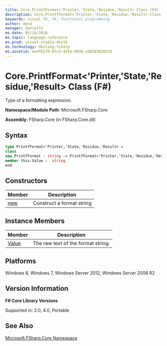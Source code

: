 ```yaml
---
title: Core.PrintfFormat<'Printer,'State,'Residue,'Result> Class (F#)
description: Core.PrintfFormat<'Printer,'State,'Residue,'Result> Class (F#)
keywords: visual f#, f#, functional programming
author: dend
manager: danielfe
ms.date: 05/16/2016
ms.topic: language-reference
ms.prod: visual-studio-dev14
ms.technology: devlang-fsharp
ms.assetid: ee4f6170-87c3-43fe-9938-a383d382023d 
---
```


# Core.PrintfFormat<'Printer,'State,'Residue,'Result> Class (F#)

Type of a formatting expression.

**Namespace/Module Path**: Microsoft.FSharp.Core

**Assembly**: FSharp.Core (in FSharp.Core.dll)


## Syntax

```fsharp
type PrintfFormat<'Printer,'State,'Residue,'Result> =
class
new PrintfFormat : string -> PrintfFormat<'Printer,'State,'Residue,'Result>
member this.Value :  string
end
```

## Constructors


|Member|Description|
|------|-----------|
|[new](https://msdn.microsoft.com/library/50bab7ac-6c04-4aa0-b9f5-20237360a6be)|Construct a format string|

## Instance Members


|Member|Description|
|------|-----------|
|[Value](https://msdn.microsoft.com/library/b86720ee-e24f-4050-a48a-14dab8fba7c9)|The raw text of the format string.|

## Platforms
Windows 8, Windows 7, Windows Server 2012, Windows Server 2008 R2

## Version Information
**F# Core Library Versions**

Supported in: 2.0, 4.0, Portable

## See Also
[Microsoft.FSharp.Core Namespace](Microsoft.FSharp.Core-Namespace-%5BFSharp%5D.md)